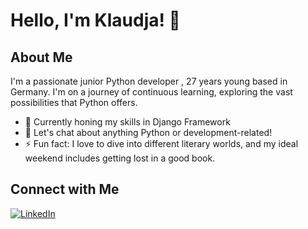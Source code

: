 # Hello, I'm Klaudja! 👋
## About Me
I'm a passionate junior Python developer , 27 years young based in Germany. 
I'm on a journey of continuous learning, exploring the vast possibilities that Python offers.

- 🌱 Currently honing my skills in Django Framework
- 💬 Let's chat about anything Python or development-related!
- ⚡ Fun fact: I love to dive into different literary worlds, and my ideal weekend includes getting lost in a good book.



## Connect with Me
[![LinkedIn](https://img.shields.io/badge/LinkedIn-Connect-blue)](https://www.linkedin.com/in/klaudja-dejeli-pythondev/)

